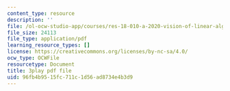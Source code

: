 ```yaml
---
content_type: resource
description: ''
file: /ol-ocw-studio-app/courses/res-18-010-a-2020-vision-of-linear-algebra-spring-2020/96fb4b9515fc711c1d56ad8734e4b3d9_GyC3gl6weYo.pdf
file_size: 24113
file_type: application/pdf
learning_resource_types: []
license: https://creativecommons.org/licenses/by-nc-sa/4.0/
ocw_type: OCWFile
resourcetype: Document
title: 3play pdf file
uid: 96fb4b95-15fc-711c-1d56-ad8734e4b3d9
---
```

